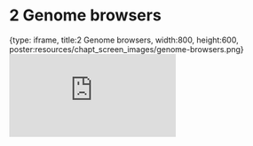 # 2 Genome browsers
 
{type: iframe, title:2 Genome browsers, width:800, height:600, poster:resources/chapt_screen_images/genome-browsers.png}
![](https://stephaniemyan.github.io/hgv_modules/no_toc/genome-browsers.html)
 

 
